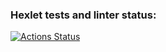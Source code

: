 ### Hexlet tests and linter status:
[![Actions Status](https://github.com/IrinaKurb/frontend-project-11/workflows/hexlet-check/badge.svg)](https://github.com/IrinaKurb/frontend-project-11/actions)